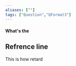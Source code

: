 ```yaml
---
aliases: [""]
tags: ["Question","QFormat3"]
---
```


#### What's the
## Refrence line
This is how retard